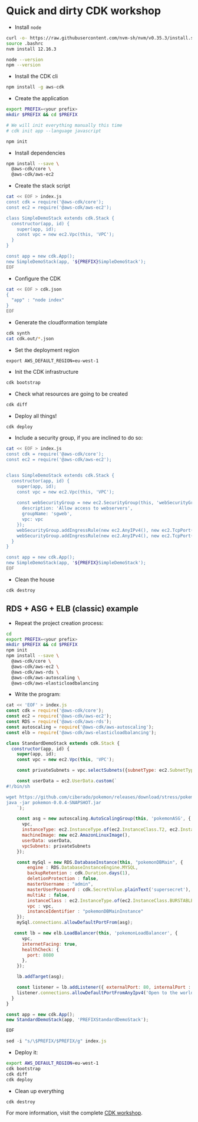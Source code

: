 # Quick and dirty CDK workshop

* Install `node`

```bash
curl -o- https://raw.githubusercontent.com/nvm-sh/nvm/v0.35.3/install.sh | bash
source .bashrc
nvm install 12.16.3

node --version
npm --version
```

* Install the CDK cli

```bash
npm install -g aws-cdk
```

* Create the application 

```bash
export PREFIX=<your prefix>
mkdir $PREFIX && cd $PREFIX

# We will init everything manually this time
# cdk init app --language javascript

npm init
```

* Install dependencies

```bash
npm install --save \
  @aws-cdk/core \
  @aws-cdk/aws-ec2 
```

* Create the stack script


```bash
cat << EOF > index.js
const cdk = require('@aws-cdk/core');
const ec2 = require('@aws-cdk/aws-ec2');

class SimpleDemoStack extends cdk.Stack {
  constructor(app, id) {
    super(app, id);
    const vpc = new ec2.Vpc(this, 'VPC');
  }
}

const app = new cdk.App();
new SimpleDemoStack(app, '${PREFIX}SimpleDemoStack');
EOF
```

* Configure the CDK

```bash
cat << EOF > cdk.json
{
  "app" : "node index"
}
EOF
```

* Generate the cloudformation template

```bash
cdk synth
cat cdk.out/*.json
```

* Set the deployment region

```
export AWS_DEFAULT_REGION=eu-west-1
```

* Init the CDK infrastructure

```bash
cdk bootstrap
```

* Check what resources are going to be created

```bash
cdk diff
```

* Deploy all things!

```bash
cdk deploy
```

* Include a security group, if you are inclined to do so:

```bash
cat << EOF > index.js
const cdk = require('@aws-cdk/core');
const ec2 = require('@aws-cdk/aws-ec2');


class SimpleDemoStack extends cdk.Stack {
  constructor(app, id) {
    super(app, id);
    const vpc = new ec2.Vpc(this, 'VPC');
    
    const webSecurityGroup = new ec2.SecurityGroup(this, 'webSecurityGroup', {
      description: 'Allow access to webservers',
      groupName: 'sgweb',
      vpc: vpc
    });
    webSecurityGroup.addIngressRule(new ec2.AnyIPv4(), new ec2.TcpPort(80), 'allow http access from any ip');
    webSecurityGroup.addIngressRule(new ec2.AnyIPv4(), new ec2.TcpPort(443), 'allow https access from any ip');
  }
}

const app = new cdk.App();
new SimpleDemoStack(app, '${PREFIX}SimpleDemoStack');
EOF
```


* Clean the house

```bash
cdk destroy
```

## RDS + ASG + ELB (classic) example

* Repeat the project creation process:

```bash
cd
export PREFIX=<your prefix>
mkdir $PREFIX && cd $PREFIX
npm init
npm install --save \
  @aws-cdk/core \
  @aws-cdk/aws-ec2 \
  @aws-cdk/aws-rds \
  @aws-cdk/aws-autoscaling \
  @aws-cdk/aws-elasticloadbalancing
```

* Write the program:

```javascript
cat << 'EOF' > index.js
const cdk = require('@aws-cdk/core');
const ec2 = require('@aws-cdk/aws-ec2');
const RDS = require('@aws-cdk/aws-rds');
const autoscaling = require('@aws-cdk/aws-autoscaling');
const elb = require('@aws-cdk/aws-elasticloadbalancing');

class StandardDemoStack extends cdk.Stack {
  constructor(app, id) {
    super(app, id);
    const vpc = new ec2.Vpc(this, 'VPC');

    const privateSubnets = vpc.selectSubnets({subnetType: ec2.SubnetType.Private}).subnets;

    const userData = ec2.UserData.custom(`
#!/bin/sh

wget https://github.com/ciberado/pokemon/releases/download/stress/pokemon-0.0.4-SNAPSHOT.jar
java -jar pokemon-0.0.4-SNAPSHOT.jar
    `);

    const asg = new autoscaling.AutoScalingGroup(this, 'pokemonASG', {
      vpc,
      instanceType: ec2.InstanceType.of(ec2.InstanceClass.T2, ec2.InstanceSize.MICRO),
      machineImage: new ec2.AmazonLinuxImage(),
      userData: userData,
      vpcSubnets: privateSubnets
    });

    const mySql = new RDS.DatabaseInstance(this, "pokemonDBMain", {
        engine : RDS.DatabaseInstanceEngine.MYSQL,
        backupRetention : cdk.Duration.days(1),
        deletionProtection : false,
        masterUsername : "admin",
        masterUserPassword : cdk.SecretValue.plainText('supersecret'),
        multiAz : false,
        instanceClass : ec2.InstanceType.of(ec2.InstanceClass.BURSTABLE2, ec2.InstanceSize.MICRO),
        vpc : vpc,
        instanceIdentifier : "pokemonDBMainInstance"
    });
    mySql.connections.allowDefaultPortFrom(asg);

   const lb = new elb.LoadBalancer(this, 'pokemonLoadBalancer', {
      vpc,
      internetFacing: true,
      healthCheck: {
        port: 8080
      },
    });

    lb.addTarget(asg);

    const listener = lb.addListener({ externalPort: 80, internalPort : 8080 });
    listener.connections.allowDefaultPortFromAnyIpv4('Open to the world');
  }
}

const app = new cdk.App();
new StandardDemoStack(app, 'PREFIXStandardDemoStack');

EOF

sed -i "s/\$PREFIX/$PREFIX/g" index.js
```
* Deploy it:

```bash
export AWS_DEFAULT_REGION=eu-west-1
cdk bootstrap
cdk diff
cdk deploy
```

* Clean up everything

```bash
cdk destroy
```

For more information, visit the complete [CDK workshop](https://cdkworkshop.com).

